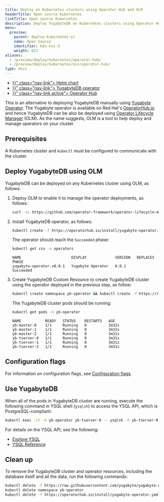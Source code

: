 ```yaml
---
title: Deploy on Kubernetes clusters using Operator Hub and OLM
headerTitle: Open source Kubernetes
linkTitle: Open source Kubernetes
description: Deploy YugabyteDB on Kubernetes clusters using Operator Hub and Operator Lifecycle Manager (OLM).
menu:
  preview:
    parent: deploy-kubernetes-sz
    name: Open Source
    identifier: k8s-oss-3
    weight: 621
aliases:
  - /preview/deploy/kubernetes/operator-hub/
  - /preview/deploy/kubernetes/oss/operator-hub/
type: docs
---
```


<ul class="nav nav-tabs-alt nav-tabs-yb">
  <li >
    <a href="{{< relref "./helm-chart.md" >}}" class="nav-link">
      <i class="fas fa-cubes" aria-hidden="true"></i>
      Helm chart
    </a>
  </li>
  <li >
    <a href="{{< relref "./yugabyte-operator.md" >}}" class="nav-link">
      <i class="fas fa-cubes" aria-hidden="true"></i>
      YugabyteDB operator
    </a>
  </li>
  <li >
    <a href="{{< relref "./operator-hub.md" >}}" class="nav-link active">
      <i class="fas fa-cubes" aria-hidden="true"></i>
      Operator Hub
    </a>
  </li>
</ul>

This is an alternative to deploying YugabyteDB manually using [Yugabyte Operator](../yugabyte-operator/). The Yugabyte operator is available on Red Hat's [OperatorHub.io](https://operatorhub.io/operator/yugabyte-operator) and hence YugabyteDB can be also be deployed using [Operator Lifecycle Manager](https://github.com/operator-framework/operator-lifecycle-manager) (OLM). As the name suggests, OLM is a tool to help deploy and manage operators on your cluster.

## Prerequisites

A Kubernetes cluster and `kubectl` must be configured to communicate with the cluster.

## Deploy YugabyteDB using OLM

YugabyteDB can be deployed on any Kubernetes cluster using OLM, as follows:

1. Deploy OLM to enable it to manage the operator deployments, as follows:

   ```sh
   curl -sL https://github.com/operator-framework/operator-lifecycle-manager/releases/download/0.13.0/install.sh | bash -s 0.13.0
   ```

2. Install YugabyteDB operator, as follows:

   ```sh
   kubectl create -f https://operatorhub.io/install/yugabyte-operator.yaml
   ```

   The operator should reach the `Succeeded` phase:

   ```sh
   kubectl get csv -n operators
   ```

   ```output
   NAME                       DISPLAY             VERSION   REPLACES   PHASE
   yugabyte-operator.v0.0.1   Yugabyte Operator   0.0.1                Succeeded
   ```

3. Create YugabyteDB Custom Resource to create YugabyteDB cluster using the operator deployed in the previous step, as follow:

   ```sh
   kubectl create namespace yb-operator && kubectl create -f https://raw.githubusercontent.com/yugabyte/yugabyte-operator/master/deploy/crds/yugabyte.com_v1alpha1_ybcluster_cr.yaml
   ```

   The YugabyteDB cluster pods should be running:

   ```sh
   kubectl get pods -n yb-operator
   ```

   ```output
   NAME           READY   STATUS    RESTARTS   AGE
   yb-master-0    1/1     Running   0          3m32s
   yb-master-1    1/1     Running   0          3m32s
   yb-master-2    1/1     Running   0          3m31s
   yb-tserver-0   1/1     Running   0          3m31s
   yb-tserver-1   1/1     Running   0          3m31s
   yb-tserver-2   1/1     Running   0          3m31s
   ```

## Configuration flags

For information on configuration flags, see [Configuration flags](../yugabyte-operator/#configuration-flags).

## Use YugabyteDB

When all of the pods in YugabyteDB cluster are running, execute the following command in YSQL shell (`ysqlsh`) to access the YSQL API, which is PostgreSQL-compliant:

```sh
kubectl exec -it -n yb-operator yb-tserver-0 -- ysqlsh -h yb-tserver-0  --echo-queries
```

For details on the YSQL API, see the following:

- [Explore YSQL](../../../../../quick-start/explore/ysql/)
- [YSQL Reference](../../../../../api/ysql/)

## Clean up

To remove the YugabyteDB cluster and operator resources, including the database itself and all the data, run the following commands:

```sh
kubectl delete -f https://raw.githubusercontent.com/yugabyte/yugabyte-operator/master/deploy/crds/yugabyte.com_v1alpha1_ybcluster_cr.yaml
kubectl delete namespace yb-operator
kubectl delete -f https://operatorhub.io/install/yugabyte-operator.yaml
```

